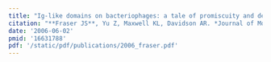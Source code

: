 ```yaml
---
title: "Ig-like domains on bacteriophages: a tale of promiscuity and deceit."
citation: "**Fraser JS**, Yu Z, Maxwell KL, Davidson AR. *Journal of Molecular Biology*. 2006."
date: '2006-06-02'
pmid: '16631788'
pdf: '/static/pdf/publications/2006_fraser.pdf'
---
```

